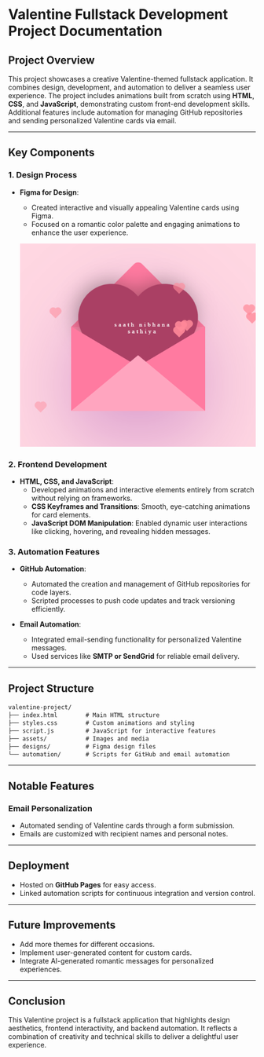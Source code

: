 # Valentine Fullstack Development Project Documentation

## Project Overview

This project showcases a creative Valentine-themed fullstack application. It combines design, development, and automation to deliver a seamless user experience. The project includes animations built from scratch using **HTML**, **CSS**, and **JavaScript**, demonstrating custom front-end development skills. Additional features include automation for managing GitHub repositories and sending personalized Valentine cards via email.

---

## Key Components

### 1. Design Process

- **Figma for Design**: 
  - Created interactive and visually appealing Valentine cards using Figma.
  - Focused on a romantic color palette and engaging animations to enhance the user experience.
 
  ![Valentine Project](valentines_designs/image13.png)


### 2. Frontend Development

- **HTML, CSS, and JavaScript**: 
  - Developed animations and interactive elements entirely from scratch without relying on frameworks.
  - **CSS Keyframes and Transitions**: Smooth, eye-catching animations for card elements.
  - **JavaScript DOM Manipulation**: Enabled dynamic user interactions like clicking, hovering, and revealing hidden messages.

### 3. Automation Features

- **GitHub Automation**:
  - Automated the creation and management of GitHub repositories for code layers.
  - Scripted processes to push code updates and track versioning efficiently.

- **Email Automation**:
  - Integrated email-sending functionality for personalized Valentine messages.
  - Used services like **SMTP or SendGrid** for reliable email delivery.

---

## Project Structure

```plaintext
valentine-project/
├── index.html        # Main HTML structure
├── styles.css        # Custom animations and styling
├── script.js         # JavaScript for interactive features
├── assets/           # Images and media
├── designs/          # Figma design files
└── automation/       # Scripts for GitHub and email automation
```

---

## Notable Features

### Email Personalization

- Automated sending of Valentine cards through a form submission.
- Emails are customized with recipient names and personal notes.

---

## Deployment

- Hosted on **GitHub Pages** for easy access.
- Linked automation scripts for continuous integration and version control.

---

## Future Improvements

- Add more themes for different occasions.
- Implement user-generated content for custom cards.
- Integrate AI-generated romantic messages for personalized experiences.

---

## Conclusion

This Valentine project is a fullstack application that highlights design aesthetics, frontend interactivity, and backend automation. It reflects a combination of creativity and technical skills to deliver a delightful user experience.

